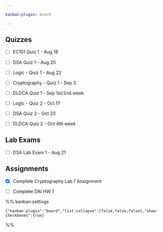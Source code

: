 ```yaml
---

kanban-plugin: board

---
```


## Quizzes

- [ ] EC101 Quiz 1 - Aug 18
- [ ] DSA Quiz 1 - Aug 20
- [ ] Logic - Quiz 1 - Aug 22
- [ ] Cryptography - Quiz 1 - Sep 3
- [ ] DLDCA Quiz 1 - Sep 1st/2nd week
- [ ] Logic - Quiz 2 - Oct 17
- [ ] DSA Quiz 2 - Oct 23
- [ ] DLDCA Quiz 2 - Oct 4th week


## Lab Exams

- [ ] DSA Lab Exam 1 - Aug 21


## Assignments

- [x] Complete Cryptography Lab 1 Assignment
- [ ] Complete DAI HW 1




%% kanban:settings
```
{"kanban-plugin":"board","list-collapse":[false,false,false],"show-checkboxes":true}
```
%%